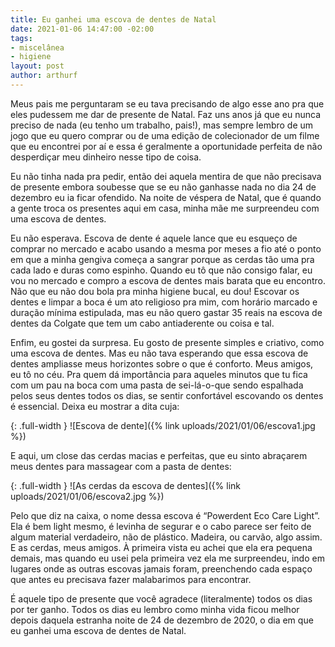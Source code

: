 ```yaml
---
title: Eu ganhei uma escova de dentes de Natal
date: 2021-01-06 14:47:00 -02:00
tags:
- miscelânea
- higiene
layout: post
author: arthurf
---
```


Meus pais me perguntaram se eu tava precisando de algo esse ano pra que eles pudessem me dar de presente de Natal. Faz uns anos já que eu nunca preciso de nada (eu tenho um trabalho, pais!), mas sempre lembro de um jogo que eu quero comprar ou de uma edição de colecionador de um filme que eu encontrei por aí e essa é geralmente a oportunidade perfeita de não desperdiçar meu dinheiro nesse tipo de coisa.

Eu não tinha nada pra pedir, então dei aquela mentira de que não precisava de presente embora soubesse que se eu não ganhasse nada no dia 24 de dezembro eu ia ficar ofendido. Na noite de véspera de Natal, que é quando a gente troca os presentes aqui em casa, minha mãe me surpreendeu com uma escova de dentes.

Eu não esperava. Escova de dente é aquele lance que eu esqueço de comprar no mercado e acabo usando a mesma por meses a fio até o ponto em que a minha gengiva começa a sangrar porque as cerdas tão uma pra cada lado e duras como espinho. Quando eu tô que não consigo falar, eu vou no mercado e compro a escova de dentes mais barata que eu encontro. Não que eu não dou bola pra minha higiene bucal, eu dou! Escovar os dentes e limpar a boca é um ato religioso pra mim, com horário marcado e duração mínima estipulada, mas eu não quero gastar 35 reais na escova de dentes da Colgate que tem um cabo antiaderente ou coisa e tal.

Enfim, eu gostei da surpresa. Eu gosto de presente simples e criativo, como uma escova de dentes. Mas eu não tava esperando que essa escova de dentes ampliasse meus horizontes sobre o que é conforto. Meus amigos, eu tô no céu. Pra quem dá importância para aqueles minutos que tu fica com um pau na boca com uma pasta de sei-lá-o-que sendo espalhada pelos seus dentes todos os dias, se sentir confortável escovando os dentes é essencial. Deixa eu mostrar a dita cuja:

{: .full-width }
![Escova de dente]({% link uploads/2021/01/06/escova1.jpg %})

E aqui, um close das cerdas macias e perfeitas, que eu sinto abraçarem meus dentes para massagear com a pasta de dentes:

{: .full-width }
![As cerdas da escova de dentes]({% link uploads/2021/01/06/escova2.jpg %})

Pelo que diz na caixa, o nome dessa escova é “Powerdent Eco Care Light”. Ela é bem light mesmo, é levinha de segurar e o cabo parece ser feito de algum material verdadeiro, não de plástico. Madeira, ou carvão, algo assim. E as cerdas, meus amigos. À primeira vista eu achei que ela era pequena demais, mas quando eu usei pela primeira vez ela me surpreendeu, indo em lugares onde as outras escovas jamais foram, preenchendo cada espaço que antes eu precisava fazer malabarimos para encontrar.

É aquele tipo de presente que você agradece (literalmente) todos os dias por ter ganho. Todos os dias eu lembro como minha vida ficou melhor depois daquela estranha noite de 24 de dezembro de 2020, o dia em que eu ganhei uma escova de dentes de Natal.
